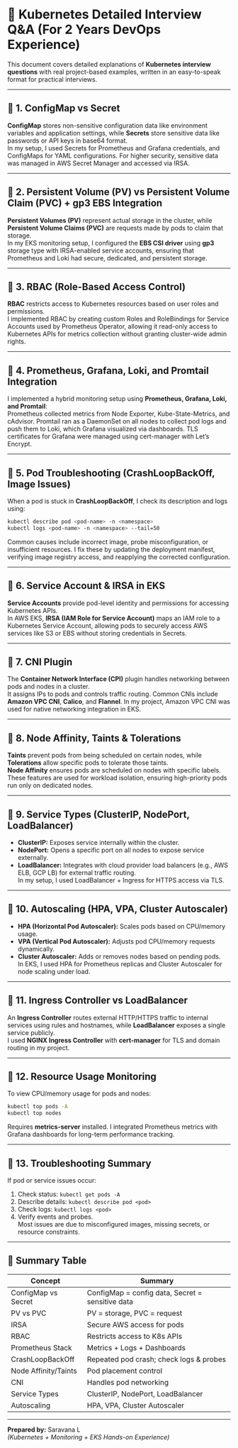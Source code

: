 
# 🚀 Kubernetes Detailed Interview Q&A (For 2 Years DevOps Experience)

This document covers detailed explanations of **Kubernetes interview questions** with real project-based examples, written in an easy-to-speak format for practical interviews.

---

## 🧩 1. ConfigMap vs Secret

**ConfigMap** stores non-sensitive configuration data like environment variables and application settings, while **Secrets** store sensitive data like passwords or API keys in base64 format.  
In my setup, I used Secrets for Prometheus and Grafana credentials, and ConfigMaps for YAML configurations. For higher security, sensitive data was managed in AWS Secret Manager and accessed via IRSA.

---

## 🧩 2. Persistent Volume (PV) vs Persistent Volume Claim (PVC) + gp3 EBS Integration

**Persistent Volumes (PV)** represent actual storage in the cluster, while **Persistent Volume Claims (PVC)** are requests made by pods to claim that storage.  
In my EKS monitoring setup, I configured the **EBS CSI driver** using **gp3** storage type with IRSA-enabled service accounts, ensuring that Prometheus and Loki had secure, dedicated, and persistent storage.

---

## 🧩 3. RBAC (Role-Based Access Control)

**RBAC** restricts access to Kubernetes resources based on user roles and permissions.  
I implemented RBAC by creating custom Roles and RoleBindings for Service Accounts used by Prometheus Operator, allowing it read-only access to Kubernetes APIs for metrics collection without granting cluster-wide admin rights.

---

## 🧩 4. Prometheus, Grafana, Loki, and Promtail Integration

I implemented a hybrid monitoring setup using **Prometheus, Grafana, Loki, and Promtail**:  
Prometheus collected metrics from Node Exporter, Kube-State-Metrics, and cAdvisor. Promtail ran as a DaemonSet on all nodes to collect pod logs and push them to Loki, which Grafana visualized via dashboards. TLS certificates for Grafana were managed using cert-manager with Let’s Encrypt.

---

## 🧩 5. Pod Troubleshooting (CrashLoopBackOff, Image Issues)

When a pod is stuck in **CrashLoopBackOff**, I check its description and logs using:
```bash
kubectl describe pod <pod-name> -n <namespace>
kubectl logs <pod-name> -n <namespace> --tail=50
```
Common causes include incorrect image, probe misconfiguration, or insufficient resources. I fix these by updating the deployment manifest, verifying image registry access, and reapplying the corrected configuration.

---

## 🧩 6. Service Account & IRSA in EKS

**Service Accounts** provide pod-level identity and permissions for accessing Kubernetes APIs.  
In AWS EKS, **IRSA (IAM Role for Service Account)** maps an IAM role to a Kubernetes Service Account, allowing pods to securely access AWS services like S3 or EBS without storing credentials in Secrets.

---

## 🧩 7. CNI Plugin

The **Container Network Interface (CPI)** plugin handles networking between pods and nodes in a cluster.  
It assigns IPs to pods and controls traffic routing. Common CNIs include **Amazon VPC CNI**, **Calico**, and **Flannel**. In my project, Amazon VPC CNI was used for native networking integration in EKS.

---

## 🧩 8. Node Affinity, Taints & Tolerations

**Taints** prevent pods from being scheduled on certain nodes, while **Tolerations** allow specific pods to tolerate those taints.  
**Node Affinity** ensures pods are scheduled on nodes with specific labels. These features are used for workload isolation, ensuring high-priority pods run only on dedicated nodes.

---

## 🧩 9. Service Types (ClusterIP, NodePort, LoadBalancer)

- **ClusterIP:** Exposes service internally within the cluster.  
- **NodePort:** Opens a specific port on all nodes to expose service externally.  
- **LoadBalancer:** Integrates with cloud provider load balancers (e.g., AWS ELB, GCP LB) for external traffic routing.  
In my setup, I used LoadBalancer + Ingress for HTTPS access via TLS.

---

## 🧩 10. Autoscaling (HPA, VPA, Cluster Autoscaler)

- **HPA (Horizontal Pod Autoscaler):** Scales pods based on CPU/memory usage.  
- **VPA (Vertical Pod Autoscaler):** Adjusts pod CPU/memory requests dynamically.  
- **Cluster Autoscaler:** Adds or removes nodes based on pending pods.  
In EKS, I used HPA for Prometheus replicas and Cluster Autoscaler for node scaling under load.

---

## 🧩 11. Ingress Controller vs LoadBalancer

An **Ingress Controller** routes external HTTP/HTTPS traffic to internal services using rules and hostnames, while **LoadBalancer** exposes a single service publicly.  
I used **NGINX Ingress Controller** with **cert-manager** for TLS and domain routing in my project.

---

## 🧩 12. Resource Usage Monitoring

To view CPU/memory usage for pods and nodes:
```bash
kubectl top pods -A
kubectl top nodes
```
Requires **metrics-server** installed. I integrated Prometheus metrics with Grafana dashboards for long-term performance tracking.

---

## 🧩 13. Troubleshooting Summary

If pod or service issues occur:
1. Check status: `kubectl get pods -A`  
2. Describe details: `kubectl describe pod <pod>`  
3. Check logs: `kubectl logs <pod>`  
4. Verify events and probes.  
Most issues are due to misconfigured images, missing secrets, or resource constraints.

---

## 🏁 Summary Table

| Concept | Summary |
|----------|----------|
| ConfigMap vs Secret | ConfigMap = config data, Secret = sensitive data |
| PV vs PVC | PV = storage, PVC = request |
| IRSA | Secure AWS access for pods |
| RBAC | Restricts access to K8s APIs |
| Prometheus Stack | Metrics + Logs + Dashboards |
| CrashLoopBackOff | Repeated pod crash; check logs & probes |
| Node Affinity/Taints | Pod placement control |
| CNI | Handles pod networking |
| Service Types | ClusterIP, NodePort, LoadBalancer |
| Autoscaling | HPA, VPA, Cluster Autoscaler |

---

**Prepared by:** Saravana L  
*(Kubernetes + Monitoring + EKS Hands-on Experience)*
